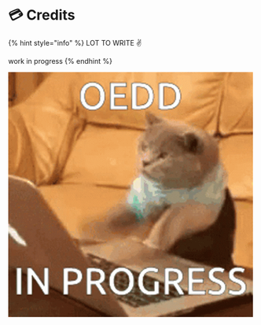 # 💳 Credits

{% hint style="info" %}
LOT TO WRITE ✌️

work in progress
{% endhint %}

![devolopers on work be like!](../.gitbook/assets/CatTypingGIF.gif)
